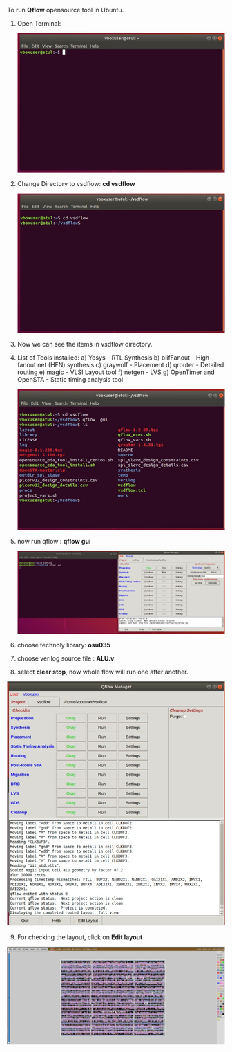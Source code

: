To run **Qflow** opensource tool in Ubuntu.
1. Open Terminal:
   
    ![image alt](https://github.com/atulg4676/4_bit_alu/blob/main/qflow%20opensource%20tool/img/open%20terminal.jpg?raw=true)

2. Change Directory to vsdflow: **cd vsdflow**
   
      ![image alt](https://github.com/atulg4676/4_bit_alu/blob/main/qflow%20opensource%20tool/img/inside%20vsd%20flow.jpg?raw=true)

3. Now we can see the items in vsdflow directory.
4. List of Tools installed: a) Yosys - RTL Synthesis b) blifFanout - High fanout net (HFN) synthesis c) graywolf - Placement d) qrouter - Detailed routing e) magic - VLSI Layout tool f) netgen - LVS g) OpenTimer and OpenSTA - Static timing analysis tool
   
   ![image alt](https://github.com/atulg4676/4_bit_alu/blob/main/qflow%20opensource%20tool/img/tools.jpg?raw=true)
5. now run qflow :  **qflow gui**
   
   ![image alt](https://github.com/atulg4676/4_bit_alu/blob/main/qflow%20opensource%20tool/img/gui.jpg?raw=true)
6. choose technoly library: **osu035**
7. choose verilog source file : **ALU.v**
8. select **clear stop**, now whole flow will run one after another.
    
  ![image alt](https://github.com/atulg4676/4_bit_alu/blob/main/qflow%20opensource%20tool/img/whole%20flow.jpg?raw=true)
  
9. For checking the layout, click on **Edit layout**

![image alt](https://github.com/atulg4676/4_bit_alu/blob/main/qflow%20opensource%20tool/img/final%20gds.jpg?raw=true)
